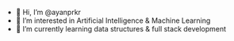 - 👋 Hi, I’m @ayanprkr
- 👀 I’m interested in Artificial Intelligence & Machine Learning
- 🌱 I’m currently learning data structures & full stack development
<!---
ayanprkr/ayanprkr is a ✨ special ✨ repository because its `README.md` (this file) appears on your GitHub profile.
You can click the Preview link to take a look at your changes.
--->
